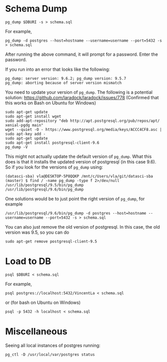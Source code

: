 # Schema Dump
```
pg_dump $DBURI -s > schema.sql
```

For example,
```
pg_dump -d postgres --host=hostname --username=username --port=5432 -s > schema.sql
```

After running the above command, it will prompt for a password. Enter the password.

If you run into an error that looks like the following:
```
pg_dump: server version: 9.6.2; pg_dump version: 9.5.7
pg_dump: aborting because of server version mismatch
```

You need to update your version of `pg_dump`. The following is a potential solution: https://github.com/laradock/laradock/issues/778 (Confirmed that this works on Bash on Ubuntu for Windows)

```
sudo apt-get update
sudo apt-get install wget
sudo add-apt-repository "deb http://apt.postgresql.org/pub/repos/apt/ xenial-pgdg main"
wget --quiet -O - https://www.postgresql.org/media/keys/ACCC4CF8.asc | sudo apt-key add -
sudo apt-get update
sudo apt-get install postgresql-client-9.6
pg_dump -V
```

This might not actually update the default version of `pg_dump`. What this does is that it installs the updated version of postgresql (in this case 9.6). So if you look for the versions of `pg_dump` using:

```
(datasci-sba) vla@DESKTOP-5P8QQKP /mnt/c/Users/vla/git/datasci-sba (master) $ find / -name pg_dump -type f 2>/dev/null
/usr/lib/postgresql/9.5/bin/pg_dump
/usr/lib/postgresql/9.6/bin/pg_dump
```

One solutions would be to just point the right version of `pg_dump`, for example

```
/usr/lib/postgresql/9.6/bin/pg_dump -d postgres --host=hostname --username=username --port=5432 -s > schema.sql
```

You can also just remove the old version of postgresql. In this case, the old version was 9.5, so you can do
```
sudo apt-get remove postgresql-client-9.5
```

# Load to DB
```
psql $DBURI < schema.sql
```

For example,
```
psql postgres://localhost:5432/VincentLa < schema.sql
```

or (for bash on Ubuntu on Windows)
```
psql -p 5432 -h localhost < schema.sql
```

# Miscellaneous
Seeing all local instances of postgres running:
```
pg_ctl -D /usr/local/var/postgres status
```

